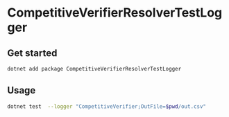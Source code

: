 # CompetitiveVerifierResolverTestLogger

## Get started

```sh
dotnet add package CompetitiveVerifierResolverTestLogger
```

## Usage

```sh
dotnet test  --logger "CompetitiveVerifier;OutFile=$pwd/out.csv"
```
